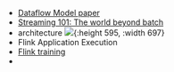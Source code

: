 - [Dataflow Model paper](https://static.googleusercontent.com/media/research.google.com/en//pubs/archive/43864.pdf)
- [Streaming 101: The world beyond batch](https://www.oreilly.com/radar/the-world-beyond-batch-streaming-101/)
- architecture
  ![](https://nightlies.apache.org/flink/flink-docs-release-1.18/fig/processes.svg){:height 595, :width 697}
- Flink Application Execution
- [Flink  training](https://github.com/apache/flink-training)
-